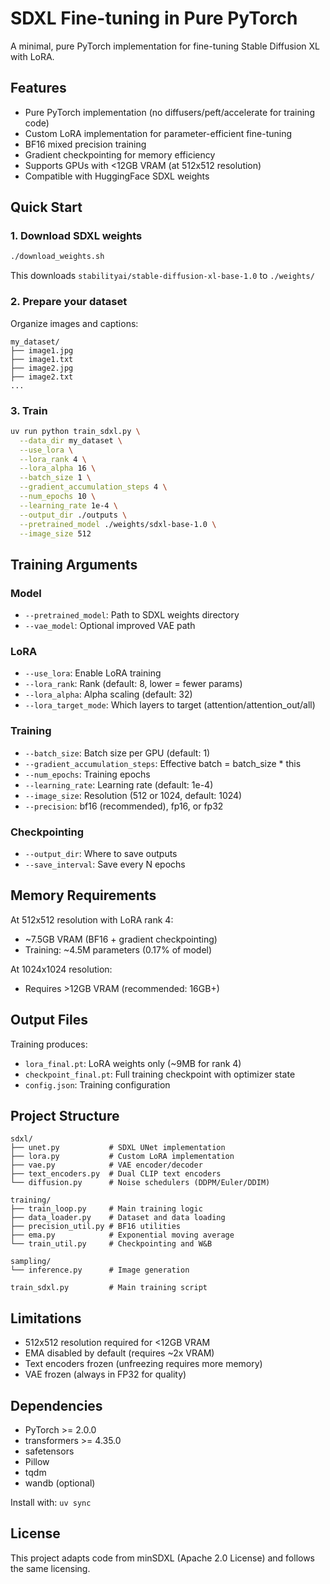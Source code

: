 # SDXL Fine-tuning in Pure PyTorch

A minimal, pure PyTorch implementation for fine-tuning Stable Diffusion XL with LoRA.

## Features

- Pure PyTorch implementation (no diffusers/peft/accelerate for training code)
- Custom LoRA implementation for parameter-efficient fine-tuning
- BF16 mixed precision training
- Gradient checkpointing for memory efficiency
- Supports GPUs with <12GB VRAM (at 512x512 resolution)
- Compatible with HuggingFace SDXL weights

## Quick Start

### 1. Download SDXL weights

```bash
./download_weights.sh
```

This downloads `stabilityai/stable-diffusion-xl-base-1.0` to `./weights/`

### 2. Prepare your dataset

Organize images and captions:
```
my_dataset/
├── image1.jpg
├── image1.txt
├── image2.jpg
├── image2.txt
...
```

### 3. Train

```bash
uv run python train_sdxl.py \
  --data_dir my_dataset \
  --use_lora \
  --lora_rank 4 \
  --lora_alpha 16 \
  --batch_size 1 \
  --gradient_accumulation_steps 4 \
  --num_epochs 10 \
  --learning_rate 1e-4 \
  --output_dir ./outputs \
  --pretrained_model ./weights/sdxl-base-1.0 \
  --image_size 512
```

## Training Arguments

### Model
- `--pretrained_model`: Path to SDXL weights directory
- `--vae_model`: Optional improved VAE path

### LoRA
- `--use_lora`: Enable LoRA training
- `--lora_rank`: Rank (default: 8, lower = fewer params)
- `--lora_alpha`: Alpha scaling (default: 32)
- `--lora_target_mode`: Which layers to target (attention/attention_out/all)

### Training
- `--batch_size`: Batch size per GPU (default: 1)
- `--gradient_accumulation_steps`: Effective batch = batch_size * this
- `--num_epochs`: Training epochs
- `--learning_rate`: Learning rate (default: 1e-4)
- `--image_size`: Resolution (512 or 1024, default: 1024)
- `--precision`: bf16 (recommended), fp16, or fp32

### Checkpointing
- `--output_dir`: Where to save outputs
- `--save_interval`: Save every N epochs

## Memory Requirements

At 512x512 resolution with LoRA rank 4:
- ~7.5GB VRAM (BF16 + gradient checkpointing)
- Training: ~4.5M parameters (0.17% of model)

At 1024x1024 resolution:
- Requires >12GB VRAM (recommended: 16GB+)

## Output Files

Training produces:
- `lora_final.pt`: LoRA weights only (~9MB for rank 4)
- `checkpoint_final.pt`: Full training checkpoint with optimizer state
- `config.json`: Training configuration

## Project Structure

```
sdxl/
├── unet.py           # SDXL UNet implementation
├── lora.py           # Custom LoRA implementation
├── vae.py            # VAE encoder/decoder
├── text_encoders.py  # Dual CLIP text encoders
└── diffusion.py      # Noise schedulers (DDPM/Euler/DDIM)

training/
├── train_loop.py     # Main training logic
├── data_loader.py    # Dataset and data loading
├── precision_util.py # BF16 utilities
├── ema.py            # Exponential moving average
└── train_util.py     # Checkpointing and W&B

sampling/
└── inference.py      # Image generation

train_sdxl.py         # Main training script
```

## Limitations

- 512x512 resolution required for <12GB VRAM
- EMA disabled by default (requires ~2x VRAM)
- Text encoders frozen (unfreezing requires more memory)
- VAE frozen (always in FP32 for quality)

## Dependencies

- PyTorch >= 2.0.0
- transformers >= 4.35.0
- safetensors
- Pillow
- tqdm
- wandb (optional)

Install with: `uv sync`

## License

This project adapts code from minSDXL (Apache 2.0 License) and follows the same licensing.
